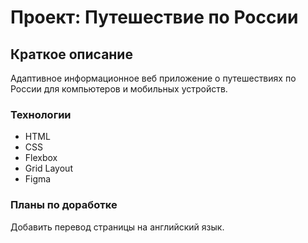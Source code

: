 # Проект: Путешествие по России

## Краткое описание
Адаптивное информационное веб приложение о путешествиях по России для компьютеров и мобильных устройств.

### Технологии
* HTML
* CSS
* Flexbox
* Grid Layout
* Figma

### Планы по доработке
Добавить перевод страницы на английский язык.